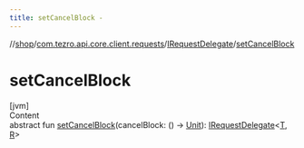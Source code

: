 ```yaml
---
title: setCancelBlock -
---
```

//[shop](../../../index.md)/[com.tezro.api.core.client.requests](../index.md)/[IRequestDelegate](index.md)/[setCancelBlock](set-cancel-block.md)



# setCancelBlock  
[jvm]  
Content  
abstract fun [setCancelBlock](set-cancel-block.md)(cancelBlock: () -> [Unit](https://kotlinlang.org/api/latest/jvm/stdlib/kotlin/-unit/index.html)): [IRequestDelegate](index.md)<[T](index.md), [R](index.md)>  




